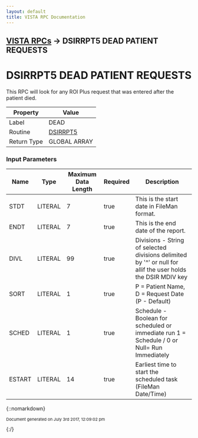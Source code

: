 ```yaml
---
layout: default
title: VISTA RPC Documentation
---
```


## [VISTA RPCs](TableOfContents) &#8594; DSIRRPT5 DEAD PATIENT REQUESTS
# DSIRRPT5 DEAD PATIENT REQUESTS

This RPC will look for any ROI Plus request that was entered after the patient died.

Property | Value
--- | ---
Label | DEAD
Routine | [DSIRRPT5](http://code.osehra.org/dox/Routine_DSIRRPT5_source.html)
Return Type | GLOBAL ARRAY


### Input Parameters

Name | Type | Maximum Data Length | Required | Description
--- | --- | --- | --- | ---
STDT | LITERAL | 7 | true | This is the start date in FileMan format.
ENDT | LITERAL | 7 | true | This is the end date of the report.
DIVL | LITERAL | 99 | true | Divisions - String of selected divisions delimited by &#x27;^&#x27; or null for allif the user holds the DSIR MDIV key
SORT | LITERAL | 1 | true | P &#x3D; Patient Name, D &#x3D; Request Date (P - Default)
SCHED | LITERAL | 1 | true | Schedule - Boolean for scheduled or immediate run 1 &#x3D; Schedule / 0 or Null&#x3D; Run Immediately
ESTART | LITERAL | 14 | true | Earliest time to start the scheduled task (FileMan Date/Time)



{::nomarkdown} <br/><p style="font-size: 11px">Document generated on July 3rd 2017, 12:09:02 pm</p>{:/}